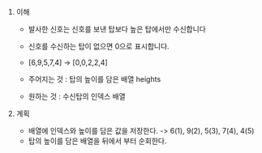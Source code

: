 1. 이해 
    - 발사한 신호는 신호를 보낸 탑보다 높은 탑에서만 수신합니다
    - 신호를 수신하는 탑이 없으면 0으로 표시합니다.
    - [6,9,5,7,4] -> [0,0,2,2,4] 

    - 주어지는 것 : 탑의 높이를 담은 배열 heights
    - 원하는 것 : 수신탑의 인덱스 배열 

2. 계획 
    - 배열에 인덱스와 높이를 담은 값을 저장한다.
        -> 6(1), 9(2), 5(3), 7(4), 4(5)
    - 탑의 높이를 담은 배열을 뒤에서 부터 순회한다. 
